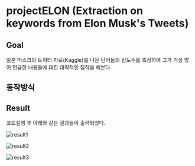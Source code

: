 # projectELON (Extraction on keywords from Elon Musk's Tweets)

## Goal 
일론 머스크의 트위터 자료(Kaggle)를 나온 단어들의 빈도수를 측정하여 그가 가장 많이 언급한 내용들에 대한 대략적인 짐작을 해본다.

## 동작방식


## Result
코드실행 후 아래와 같은 결과들이 출력되었다.

![result1](https://user-images.githubusercontent.com/89559437/170848608-6874f228-e2bb-47e1-bfd6-66cd7aa1a707.png)

![result2](https://user-images.githubusercontent.com/89559437/170848609-2037ef3f-7e97-4d4a-861e-f5438f8fee93.png)

![result3](https://user-images.githubusercontent.com/89559437/170848610-6ebe53c6-88d9-45f9-8695-3835b9dc8be6.png)
